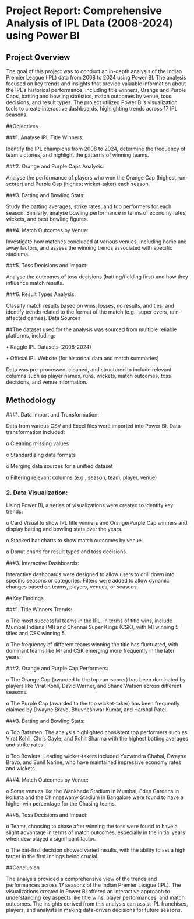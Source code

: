# Project Report: Comprehensive Analysis of IPL Data (2008-2024) using Power BI

## Project Overview

The goal of this project was to conduct an in-depth analysis of the Indian Premier League (IPL) data from 2008 to 2024 using Power BI. The analysis focused on key trends and insights that provide valuable information about the IPL's historical performance, including title winners, Orange and Purple Caps, batting and bowling statistics, match outcomes by venue, toss decisions, and result types. The project utilized Power BI’s visualization tools to create interactive dashboards, highlighting trends across 17 IPL seasons.

##Objectives

###1.	Analyse IPL Title Winners:

Identify the IPL champions from 2008 to 2024, determine the frequency of team victories, and highlight the patterns of winning teams.

###2.	Orange and Purple Caps Analysis:

Analyse the performance of players who won the Orange Cap (highest run-scorer) and Purple Cap (highest wicket-taker) each season.

###3.	Batting and Bowling Stats:

Study the batting averages, strike rates, and top performers for each season. Similarly, analyse bowling performance in terms of economy rates, wickets, and best bowling figures.

###4.	Match Outcomes by Venue:

Investigate how matches concluded at various venues, including home and away factors, and assess the winning trends associated with specific stadiums.

###5.	Toss Decisions and Impact:

Analyse the outcomes of toss decisions (batting/fielding first) and how they influence match results.

###6.	Result Types Analysis:

Classify match results based on wins, losses, no results, and ties, and identify trends related to the format of the match (e.g., super overs, rain-affected games).
Data Sources

##The dataset used for the analysis was sourced from multiple reliable platforms, including:

•	Kaggle IPL Datasets (2008-2024)

•	Official IPL Website (for historical data and match summaries)

Data was pre-processed, cleaned, and structured to include relevant columns such as player names, runs, wickets, match outcomes, toss decisions, and venue information.

## Methodology

###1.	Data Import and Transformation:

Data from various CSV and Excel files were imported into Power BI. Data transformation included:

o	Cleaning missing values

o	Standardizing data formats

o	Merging data sources for a unified dataset

o	Filtering relevant columns (e.g., season, team, player, venue)

### 2.	Data Visualization:  
Using Power BI, a series of visualizations were created to identify key trends:

o	Card Visual to show IPL title winners and Orange/Purple Cap winners and display batting and bowling stats over the years.

o	Stacked bar charts to show match outcomes by venue.

o	 Donut charts for result types and toss decisions.

###3.	Interactive Dashboards:

Interactive dashboards were designed to allow users to drill down into specific seasons or categories. Filters were added to allow dynamic changes based on teams, players, venues, or seasons.

##Key Findings

###1.	Title Winners Trends:

o	The most successful teams in the IPL, in terms of title wins, include Mumbai Indians (MI) and Chennai Super Kings (CSK), with MI winning 5 titles and CSK winning 5.

o	The frequency of different teams winning the title has fluctuated, with dominant teams like MI and CSK emerging more frequently in the later years.

###2.	Orange and Purple Cap Performers:

o	The Orange Cap (awarded to the top run-scorer) has been dominated by players like Virat Kohli, David Warner, and Shane Watson across different seasons.

o	The Purple Cap (awarded to the top wicket-taker) has been frequently claimed by Dwayne Bravo, Bhuvneshwar Kumar, and Harshal Patel.

###3.	Batting and Bowling Stats:

o	Top Batsmen: The analysis highlighted consistent top performers such as Virat Kohli, Chris Gayle, and Rohit Sharma with the highest batting averages and strike rates.

o	Top Bowlers: Leading wicket-takers included Yuzvendra Chahal, Dwayne Bravo, and Sunil Narine, who have maintained impressive economy rates and wickets.

###4.	Match Outcomes by Venue:

o	Some venues like the Wankhede Stadium in Mumbai, Eden Gardens  in Kolkata and the Chinnaswamy Stadium in Bangalore were found to have a higher win percentage for the Chasing teams.

###5.	Toss Decisions and Impact:

o	Teams choosing to chase after winning the toss were found to have a slight advantage in terms of match outcomes, especially in the initial years when dew played a significant factor.

o	The bat-first decision showed varied results, with the ability to set a high target in the first innings being crucial.

##Conclusion

The analysis provided a comprehensive view of the trends and performances across 17 seasons of the Indian Premier League (IPL). The visualizations created in Power BI offered an interactive approach to understanding key aspects like title wins, player performances, and match outcomes. The insights derived from this analysis can assist IPL franchises, players, and analysts in making data-driven decisions for future seasons.
